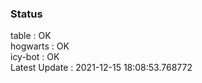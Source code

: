 ### Status


table : OK  
hogwarts : OK  
icy-bot : OK  
Latest Update : 2021-12-15 18:08:53.768772
